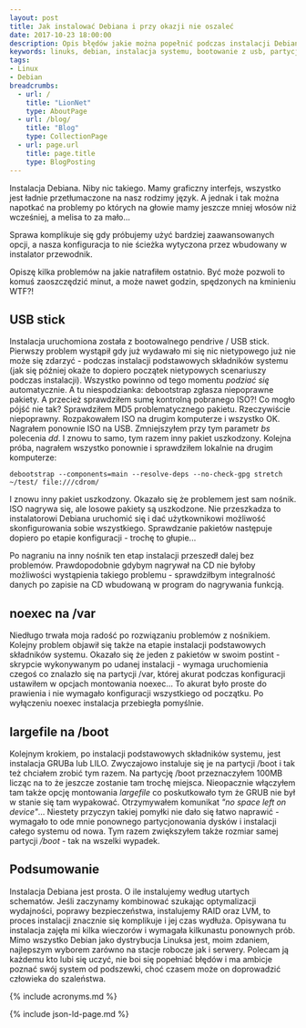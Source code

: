 ```yaml
---
layout: post
title: Jak instalować Debiana i przy okazji nie oszaleć
date: 2017-10-23 18:00:00
description: Opis błędów jakie można popełnić podczas instalacji Debiana
keywords: linuks, debian, instalacja systemu, bootowanie z usb, partycjonowanie, grub, lilo, programy rozruchowe
tags:
- Linux
- Debian
breadcrumbs:
  - url: /
    title: "LionNet"
    type: AboutPage
  - url: /blog/
    title: "Blog"
    type: CollectionPage
  - url: page.url
    title: page.title
    type: BlogPosting
---
```


Instalacja Debiana. Niby nic takiego. Mamy graficzny interfejs, wszystko jest ładnie przetłumaczone na nasz rodzimy język. A jednak i tak można napotkać na problemy po których na głowie mamy jeszcze mniej włosów niż wcześniej, a melisa to za mało...

Sprawa komplikuje się gdy próbujemy użyć bardziej zaawansowanych opcji, a nasza konfiguracja to nie ścieżka wytyczona przez wbudowany w instalator przewodnik.

Opiszę kilka problemów na jakie natrafiłem ostatnio. Być może pozwoli to komuś zaoszczędzić minut, a może nawet godzin, spędzonych na kminieniu WTF?!

## USB stick

Instalacja uruchomiona została z bootowalnego pendrive / USB stick. Pierwszy problem wystąpił gdy już wydawało mi się nic nietypowego już nie może się zdarzyć - podczas instalacji podstawowych składników systemu (jak się później okaże to dopiero początek nietypowych scenariuszy podczas instalacji). Wszystko powinno od tego momentu *podziać się* automatycznie. A tu niespodzianka: debootstrap zgłasza niepoprawne pakiety. A przecież sprawdziłem sumę kontrolną pobranego ISO?! Co mogło pójść nie tak? Sprawdziłem MD5 problematycznego pakietu. Rzeczywiście niepoprawny. Rozpakowałem ISO na drugim komputerze i wszystko OK. Nagrałem ponownie ISO na USB. Zmniejszyłem przy tym parametr *bs* polecenia *dd*. I znowu to samo, tym razem inny pakiet uszkodzony. Kolejna próba, nagrałem wszystko ponownie i sprawdziłem lokalnie na drugim komputerze:

```
debootstrap --components=main --resolve-deps --no-check-gpg stretch ~/test/ file:///cdrom/
```

I znowu inny pakiet uszkodzony. Okazało się że problemem jest sam nośnik. ISO nagrywa się, ale losowe pakiety są uszkodzone. Nie przeszkadza to instalatorowi Debiana uruchomić się i dać użytkownikowi możliwość skonfigurowania sobie wszystkiego. Sprawdzanie pakietów następuje dopiero po etapie konfiguracji - trochę to głupie...

Po nagraniu na inny nośnik ten etap instalacji przeszedł dalej bez problemów. Prawdopodobnie gdybym nagrywał na CD nie byłoby możliwości wystąpienia takiego problemu - sprawdziłbym integralność danych po zapisie na CD wbudowaną w program do nagrywania funkcją.

## noexec na /var

Niedługo trwała moja radość po rozwiązaniu problemów z nośnikiem. Kolejny problem objawił się także na etapie instalacji podstawowych składników systemu. Okazało się że jeden z pakietów w swoim postint - skrypcie wykonywanym po udanej instalacji - wymaga uruchomienia czegoś co znalazło się na partycji /var, której akurat podczas konfiguracji ustawiłem w opcjach montowania noexec... To akurat było proste do prawienia i nie wymagało konfiguracji wszystkiego od początku. Po wyłączeniu noexec instalacja przebiegła pomyślnie.

## largefile na /boot

Kolejnym krokiem, po instalacji podstawowych składników systemu, jest instalacja GRUBa lub LILO. Zwyczajowo instaluje się je na partycji /boot i tak też chciałem zrobić tym razem. Na partycję /boot przeznaczyłem 100MB licząc na to że jeszcze zostanie tam trochę miejsca. Nieopacznie włączyłem tam także opcję montowania *largefile* co poskutkowało tym że GRUB nie był w stanie się tam wypakować. Otrzymywałem komunikat *"no space left on device"*... Niestety przyczyn takiej pomyłki nie dało się łatwo naprawić - wymagało to ode mnie ponownego partycjonowania dysków i instalacji całego systemu od nowa. Tym razem zwiększyłem także rozmiar samej partycji */boot* - tak na wszelki wypadek.

## Podsumowanie

Instalacja Debiana jest prosta. O ile instalujemy według utartych schematów. Jeśli zaczynamy kombinować szukając optymalizacji wydajności, poprawy bezpieczeństwa, instalujemy RAID oraz LVM, to proces instalacji znacznie się komplikuje i jej czas wydłuża. Opisywana tu instalacja zajęła mi kilka wieczorów i wymagała kilkunastu ponownych prób. Mimo wszystko Debian jako dystrybucja Linuksa jest, moim zdaniem, najlepszym wyborem zarówno na stacje robocze jak i serwery. Polecam ją każdemu kto lubi się uczyć, nie boi się popełniać błędów i ma ambicje poznać swój system od podszewki, choć czasem może on doprowadzić człowieka do szaleństwa.



{% include acronyms.md %}

{% include json-ld-page.md %}

